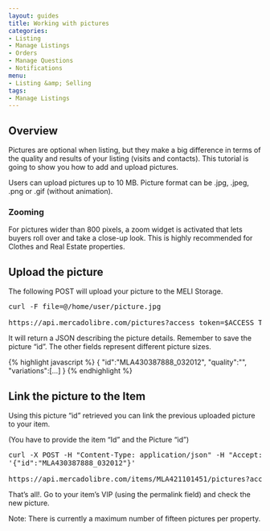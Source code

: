 ```yaml
---
layout: guides
title: Working with pictures
categories: 
- Listing
- Manage Listings
- Orders
- Manage Questions
- Notifications
menu: 
- Listing &amp; Selling
tags: 
- Manage Listings
---
```


## Overview 

Pictures are optional when listing, but they make a big difference in terms of the quality and results of your listing (visits and contacts). This tutorial is going to show you how to add and upload pictures. 

Users can upload pictures up to 10 MB. Picture format can be .jpg, .jpeg, .png or .gif (without animation). 

### Zooming
For pictures wider than 800 pixels, a zoom widget is activated that lets buyers roll over and take a close-up look. This is highly recommended for Clothes and Real Estate properties.

## Upload the picture

The following POST will upload your picture to the MELI Storage.

<pre class="terminal">
curl -F file=@/home/user/picture.jpg

https://api.mercadolibre.com/pictures?access_token=$ACCESS_TOKEN
</pre>

It will return a JSON describing the picture details. Remember to save the picture “id”. The other fields represent different picture sizes.

{% highlight javascript %}
{
   "id":"MLA430387888_032012",
   "quality":"",
   "variations":[...]
}
{% endhighlight %}

## Link the picture to the Item

Using this picture “id” retrieved you can link the previous uploaded picture to your item.

(You have to provide the item “Id” and the Picture “id”)

<pre class="terminal">
curl -X POST -H "Content-Type: application/json" -H "Accept: application/json" -d
'{"id":"MLA430387888_032012"}'

https://api.mercadolibre.com/items/MLA421101451/pictures?access_token=$ACCESS_TOKEN
</pre>

That’s all!. Go to your item’s VIP (using the permalink field) and check the new picture.

Note: There is currently a maximum number of fifteen pictures per property.

